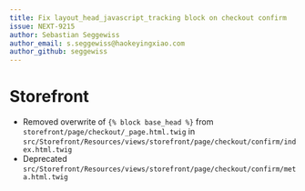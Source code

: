 ```yaml
---
title: Fix layout_head_javascript_tracking block on checkout confirm
issue: NEXT-9215
author: Sebastian Seggewiss
author_email: s.seggewiss@haokeyingxiao.com 
author_github: seggewiss
---
```

# Storefront
* Removed overwrite of `{% block base_head %}` from `storefront/page/checkout/_page.html.twig` in `src/Storefront/Resources/views/storefront/page/checkout/confirm/index.html.twig`
* Deprecated `src/Storefront/Resources/views/storefront/page/checkout/confirm/meta.html.twig`
